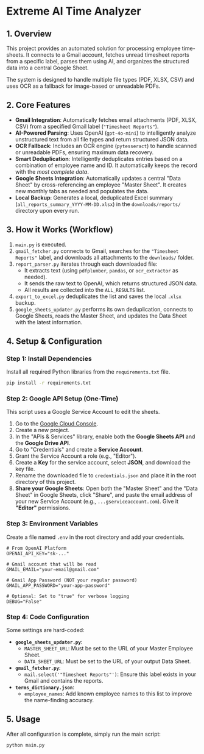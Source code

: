 # Extreme AI Time Analyzer

## 1. Overview

This project provides an automated solution for processing employee time-sheets. It connects to a Gmail account, fetches unread timesheet reports from a specific label, parses them using AI, and organizes the structured data into a central Google Sheet.

The system is designed to handle multiple file types (PDF, XLSX, CSV) and uses OCR as a fallback for image-based or unreadable PDFs.

## 2. Core Features

* **Gmail Integration**: Automatically fetches email attachments (PDF, XLSX, CSV) from a specified Gmail label (`"Timesheet Reports"`).
* **AI-Powered Parsing**: Uses OpenAI (`gpt-4o-mini`) to intelligently analyze unstructured text from all file types and return structured JSON data.
* **OCR Fallback**: Includes an OCR engine (`pytesseract`) to handle scanned or unreadable PDFs, ensuring maximum data recovery.
* **Smart Deduplication**: Intelligently deduplicates entries based on a combination of employee name and ID. It automatically keeps the record with the *most complete data*.
* **Google Sheets Integration**: Automatically updates a central "Data Sheet" by cross-referencing an employee "Master Sheet". It creates new monthly tabs as needed and populates the data.
* **Local Backup**: Generates a local, deduplicated Excel summary (`all_reports_summary_YYYY-MM-DD.xlsx`) in the `downloads/reports/` directory upon every run.

## 3. How it Works (Workflow)

1.  `main.py` is executed.
2.  `gmail_fetcher.py` connects to Gmail, searches for the `"Timesheet Reports"` label, and downloads all attachments to the `downloads/` folder.
3.  `report_parser.py` iterates through each downloaded file:
    * It extracts text (using `pdfplumber`, `pandas`, or `ocr_extractor` as needed).
    * It sends the raw text to OpenAI, which returns structured JSON data.
    * All results are collected into the `ALL_RESULTS` list.
4.  `export_to_excel.py` deduplicates the list and saves the local `.xlsx` backup.
5.  `google_sheets_updater.py` performs its own deduplication, connects to Google Sheets, reads the Master Sheet, and updates the Data Sheet with the latest information.

## 4. Setup & Configuration

### Step 1: Install Dependencies
Install all required Python libraries from the `requirements.txt` file.
```bash
pip install -r requirements.txt
```

### Step 2: Google API Setup (One-Time)
This script uses a Google Service Account to edit the sheets.

1.  Go to the [Google Cloud Console](https://console.cloud.google.com/).
2.  Create a new project.
3.  In the "APIs & Services" library, enable both the **Google Sheets API** and the **Google Drive API**.
4.  Go to "Credentials" and create a **Service Account**.
5.  Grant the Service Account a role (e.g., "Editor").
6.  Create a **Key** for the service account, select **JSON**, and download the key file.
7.  Rename the downloaded file to `credentials.json` and place it in the root directory of this project.
8.  **Share your Google Sheets**: Open both the "Master Sheet" and the "Data Sheet" in Google Sheets, click "Share", and paste the email address of your new Service Account (e.g., `...gserviceaccount.com`). Give it **"Editor"** permissions.

### Step 3: Environment Variables
Create a file named `.env` in the root directory and add your credentials.
```
# From OpenAI Platform
OPENAI_API_KEY="sk-..."

# Gmail account that will be read
GMAIL_EMAIL="your-email@gmail.com"

# Gmail App Password (NOT your regular password)
GMAIL_APP_PASSWORD="your-app-password"

# Optional: Set to "true" for verbose logging
DEBUG="False"
```

### Step 4: Code Configuration
Some settings are hard-coded:

* **`google_sheets_updater.py`**:
    * `MASTER_SHEET_URL`: Must be set to the URL of your Master Employee Sheet.
    * `DATA_SHEET_URL`: Must be set to the URL of your output Data Sheet.
* **`gmail_fetcher.py`**:
    * `mail.select('"Timesheet Reports"')`: Ensure this label exists in your Gmail and contains the reports.
* **`terms_dictionary.json`**:
    * `employee_names`: Add known employee names to this list to improve the name-finding accuracy.

## 5. Usage

After all configuration is complete, simply run the main script:

```bash
python main.py
```